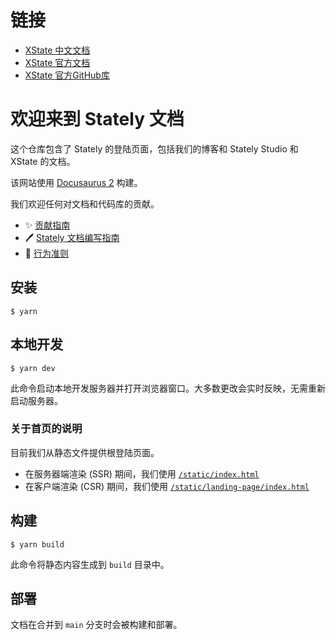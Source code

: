 # 链接

- [XState 中文文档](https://ouweiya.github.io/xstate-zh)
- [XState 官方文档](https://stately.ai)
- [XState 官方GitHub库](https://github.com/statelyai/xstate)

# 欢迎来到 Stately 文档

这个仓库包含了 Stately 的登陆页面，包括我们的博客和 Stately Studio 和 XState 的文档。

该网站使用 [Docusaurus 2](https://docusaurus.io/) 构建。

我们欢迎任何对文档和代码库的贡献。

- ✨ [贡献指南](https://github.com/statelyai/xstate/blob/main/CONTRIBUTING.md)
- 🖊️ [Stately 文档编写指南](https://github.com/statelyai/docs/wiki)
- 🙋 [行为准则](https://github.com/statelyai/docs/blob/main/CODE_OF_CONDUCT.md)

## 安装

```
$ yarn
```

## 本地开发

```
$ yarn dev
```

此命令启动本地开发服务器并打开浏览器窗口。大多数更改会实时反映，无需重新启动服务器。

### 关于首页的说明

目前我们从静态文件提供根登陆页面。

- 在服务器端渲染 (SSR) 期间，我们使用 [`/static/index.html`](./static/index.html)
- 在客户端渲染 (CSR) 期间，我们使用 [`/static/landing-page/index.html`](./static/landing-page/index.html)

## 构建

```
$ yarn build
```

此命令将静态内容生成到 `build` 目录中。

## 部署

文档在合并到 `main` 分支时会被构建和部署。

